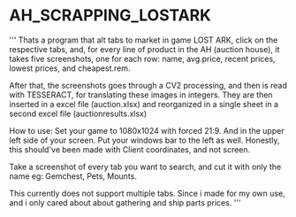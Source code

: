 # AH_SCRAPPING_LOSTARK

'''
Thats a program that alt tabs to market in game LOST ARK, click on the respective
tabs, and, for every line of product in the AH (auction house), it takes five
screenshots, one for each row: name, avg.price, recent prices, lowest prices, and cheapest.rem.

After that, the screenshots goes through a CV2 processing, and then is read with TESSERACT,
for translating these images in integers. They are then inserted in a excel file (auction.xlsx)
and reorganized in a single sheet in a second excel file (auctionresults.xlsx)


How to use:
Set your game to 1080x1024 with forced 21:9. And in the upper left side of your screen.
Put your windows bar to the left as well. Honestly, this should've been made with Client coordinates, and not screen.

Take a screenshot of every tab you want to search, and cut it with only the name
eg: Gemchest, Pets, Mounts.

This currently does not support multiple tabs. Since i  made for my own use, and i
only cared about about gathering and ship parts prices.
'''

